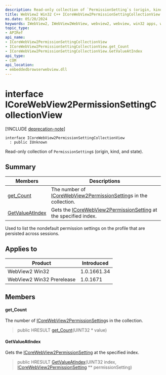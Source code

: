 ```yaml
---
description: Read-only collection of `PermissionSetting`s (origin, kind, and state).
title: WebView2 Win32 C++ ICoreWebView2PermissionSettingCollectionView
ms.date: 05/20/2024
keywords: IWebView2, IWebView2WebView, webview2, webview, win32 apps, win32, edge, ICoreWebView2, ICoreWebView2Controller, browser control, edge html, ICoreWebView2PermissionSettingCollectionView
topic_type: 
- APIRef
api_name:
- ICoreWebView2PermissionSettingCollectionView
- ICoreWebView2PermissionSettingCollectionView.get_Count
- ICoreWebView2PermissionSettingCollectionView.GetValueAtIndex
api_type:
- COM
api_location:
- embeddedbrowserwebview.dll
---
```


# interface ICoreWebView2PermissionSettingCollectionView

[!INCLUDE [deprecation-note](../includes/deprecation-note.md)]

```
interface ICoreWebView2PermissionSettingCollectionView
  : public IUnknown
```

Read-only collection of `PermissionSetting`s (origin, kind, and state).

## Summary

 Members                        | Descriptions
--------------------------------|---------------------------------------------
[get_Count](#get_count) | The number of [ICoreWebView2PermissionSetting](icorewebview2permissionsetting.md#icorewebview2permissionsetting)s in the collection.
[GetValueAtIndex](#getvalueatindex) | Gets the [ICoreWebView2PermissionSetting](icorewebview2permissionsetting.md#icorewebview2permissionsetting) at the specified index.

Used to list the nondefault permission settings on the profile that are persisted across sessions.

## Applies to

Product                         | Introduced
--------------------------------|---------------------------------------------
WebView2 Win32            |    1.0.1661.34
WebView2 Win32 Prerelease |    1.0.1671

## Members

#### get_Count

The number of [ICoreWebView2PermissionSetting](icorewebview2permissionsetting.md#icorewebview2permissionsetting)s in the collection.

> public HRESULT [get_Count](#get_count)(UINT32 * value)

#### GetValueAtIndex

Gets the [ICoreWebView2PermissionSetting](icorewebview2permissionsetting.md#icorewebview2permissionsetting) at the specified index.

> public HRESULT [GetValueAtIndex](#getvalueatindex)(UINT32 index, [ICoreWebView2PermissionSetting](icorewebview2permissionsetting.md#icorewebview2permissionsetting) ** permissionSetting)

